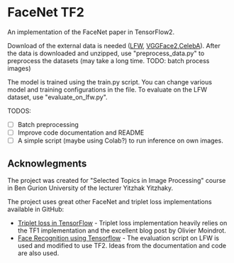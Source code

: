
# FaceNet TF2
An implementation of the FaceNet paper in TensorFlow2.

Download of the external data is needed ([LFW](http://vis-www.cs.umass.edu/lfw/), [VGGFace2](http://www.robots.ox.ac.uk/~vgg/data/vgg_face2/),[CelebA](http://mmlab.ie.cuhk.edu.hk/projects/CelebA.html)).
After the data is downloaded and unzipped, use "preprocess_data.py" to preprocess the datasets (may take a long time. TODO: batch process images)

The model is trained using the train.py script. You can change various model and training configurations in the file.
To evaluate on the LFW dataset, use "evaluate_on_lfw.py". 

TODOS:

 - [ ] Batch preprocessing
 - [ ] Improve code documentation and README
 - [ ] A simple script (maybe using Colab?) to run inference on own images.

## Acknowlegments
The project was created for "Selected Topics in Image Processing" course in Ben Gurion University of the lecturer Yitzhak Yitzhaky.

The project uses great other FaceNet and triplet loss implementations available in GitHub:

 - [Triplet loss in TensorFlow](https://github.com/omoindrot/tensorflow-triplet-loss)  - Triplet loss implementation heavily relies on the TF1 implementation and the excellent blog post by Olivier Moindrot.
 - [Face Recognition using Tensorflow](https://github.com/davidsandberg/facenet) - The evaluation script on LFW is used and modified to use TF2. Ideas from the documentation and code are also used.